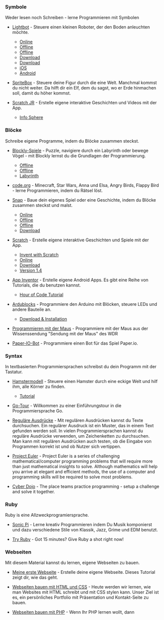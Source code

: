 ### Symbole
Weder lesen noch Schreiben - lerne Programmieren mit Symbolen

- [Lightbot](http://lightbot.com/hour-of-code.html) - Steuere einen kleinen Roboter, der den Boden anleuchten möchte.
    - [Online](http://lightbot.com/flash.html)
    - [Offline](offline/lightbot/index.html)
    - [Offline](http://localhost:25444/offline/lightbot/index.html)
    - [Download](offline/lightbot/lightbot.zip)
    - [Download](http://localhost:25444/offline/lightbot/lightbot.zip)
    - [iOS](http://lightbot.com/redirect-ios-codehour.html)
    - [Android](http://lightbot.com/redirect-android-codehour.html)

- [SpriteBox](http://spritebox.com/flash.html) - Steuere deine Figur durch die eine Welt. Manchmal kommst du nicht weiter. Da hilft dir ein Elf, dem du sagst, wo er Erde hinmachen soll, damit du höher kommst.

- [Scratch JR](http://www.scratchjr.org/) - Erstelle eigene interaktive Geschichten und Videos mit der App.
    - [Info Sphere](http://schuelerlabor.informatik.rwth-aachen.de/modulmaterialien/scratchjr)

### Blöcke
Schreibe eigene Programme, indem du Blöcke zusammen steckst.

- [Blockly-Spiele](https://blockly-games.appspot.com/?lang=de) - Puzzle, navigiere durch ein Labyrinth oder bewege Vögel - mit Blockly lernst du die Grundlagen der Programmierung.
    - [Offline](offline/blockly-games/index-de.html)
    - [Offline](http://localhost:25444/offline/blockly-games/index-de.html)
    - [Labyrinth](https://blockly-games.appspot.com/maze?lang=de)

- [code.org](https://code.org/learn) - Minecraft, Star Wars, Anna und Elsa, Angry Birds, Flappy Bird - lerne Programmieren, indem du Rätsel löst.

- [Snap](http://snap.berkeley.edu/index.html) - Baue dein eigenes Spiel oder eine Geschichte, indem du Blöcke zusammen steckst und malst.
    - [Online](http://snap.berkeley.edu/snapsource/snap.html)
    - [Offline](offline/snap/index.html)
    - [Offline](http://localhost:25444/offline/snap/index.html)
    - [Download](https://github.com/jmoenig/Snap--Build-Your-Own-Blocks/archive/master.zip)

- [Scratch](https://scratch.mit.edu/) - Erstelle eigene interaktive Geschichten und Spiele mit der App.
    - [Invent with Scratch](https://inventwithscratch.com/book/)
    - [Online](https://scratch.mit.edu/)
    - [Download](https://scratch.mit.edu/download/)
    - [Version 1.4](https://scratch.mit.edu/scratch_1.4/)

- [App Inventor](http://appinventor.mit.edu/) - Erstelle eigene Android Apps. Es gibt eine Reihe von Tutorials, die du benutzen kannst.
    - [Hour of Code Tutorial](http://tinyurl.com/AI-tutorial-untertitel)

- [Ardublocks](http://schuelerlabor.informatik.rwth-aachen.de/modulmaterialien/ardublock) - Programmiere den Arduino mit Blöcken, steuere LEDs und andere Bauteile an.
    - [Download & Installation](http://schuelerlabor.informatik.rwth-aachen.de/sites/default/files/dokumente/Installationsanleitung-Arduino%2BArduBlock_0.pdf)

- [Programmieren mit der Maus](https://programmieren.wdrmaus.de/) - Programmiere mit der Maus aus der Wissenssendung "Sendung mit der Maus" des WDR

- [Paper-IO-Bot](https://niccokunzmann.github.io/paper-io-bot/) - Programmiere einen Bot für das Spiel Paper.io.

### Syntax
In textbasierten Programmiersprachen schreibst du dein Programm mit der Tastatur.

- [Hamstermodell](http://www.boles.de/hamster/index2.html) - Steuere einen Hamster durch eine eckige Welt und hilf ihm, alle Körner zu finden.
    - [Tutorial](http://freizeitkreis-bl.de/hamster/)

- [Go-Tour](https://go-tour-de.appspot.com/welcome/2) - Willkommen zu einer Einführungstour in die Programmiersprache Go.

- [Reguläre Ausdrücke](https://coderdojopotsdam.github.io/regex-tutorial/) - Mit regulären Ausdrücken kannst du Texte durchsuchen. Ein regulärer Ausdruck ist ein Muster, das in einem Text gefunden werden soll. In vielen Programmiersprachen kannst du reguläre Ausdrücke verwenden, um Zeichenketten zu durchsuchen. Man kann mit regulären Ausdrücken auch testen, ob die Eingabe von Programmen korrekt ist und ob Nutzer sich vertippen.

- [Project Euler](https://projecteuler.net/) - Project Euler is a series of challenging mathematical/computer programming problems that will require more than just mathematical insights to solve. Although mathematics will help you arrive at elegant and efficient methods, the use of a computer and programming skills will be required to solve most problems.

- [Cyber Dojo](http://cyber-dojo.org/) - The place teams practice programming - setup a challenge and solve it together.

### Ruby
Ruby is eine Allzweckprogramiersprache.

- [Sonic Pi](http://sonic-pi.net/) - Lerne kreativ Programmieren indem Du Musik komponierst und dazu verschiedene Stile von Klassik, Jazz, Grime und EDM benutzt.

- [Try Ruby](https://ruby.github.io/TryRuby/) - Got 15 minutes? Give Ruby a shot right now!

### Webseiten
Mit diesem Material kannst du lernen, eigene Webseiten zu bauen.

- [Meine erste Webseite](http://coderdojo-linz.github.io/trainingsanleitungen/web/html-meine-erste-webseite.html) - Erstelle deine eigene Webseite. Dieses Tutorial zeigt dir, wie das geht.

- [Webseiten bauen mit HTML und CSS](http://opentechschool.github.io/html-css-beginners/) - Heute werden wir lernen, wie man Websites mit HTML schreibt und mit CSS stylen kann. Unser Ziel ist es, ein persönliches Portfolio mit Präsentation und Kontakt-Seite zu bauen.

- [Webseiten bauen mit PHP](https://www.php-einfach.de/php-tutorial/) - Wenn Ihr PHP lernen wollt, dann
